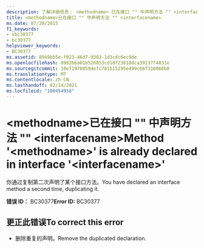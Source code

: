 ```yaml
---
description: 了解详细信息： <methodname> 已在接口 "" 中声明方法 "" <interfacename>
title: <methodname>已在接口 "" 中声明方法 "" <interfacename>
ms.date: 07/20/2015
f1_keywords:
- vbc30377
- bc30377
helpviewer_keywords:
- BC30377
ms.assetid: 8949bb5e-f023-46d7-9303-1d3cdc6ec9de
ms.openlocfilehash: 8982b6a01b526053cd18723818dca39137f4831e
ms.sourcegitcommit: 10e719780594efc781b15295e499c66f316068b8
ms.translationtype: MT
ms.contentlocale: zh-CN
ms.lasthandoff: 02/14/2021
ms.locfileid: "100454958"
---
```

# <a name="method-methodname-is-already-declared-in-interface-interfacename"></a><span data-ttu-id="99538-103">\<methodname>已在接口 "" 中声明方法 "" \<interfacename></span><span class="sxs-lookup"><span data-stu-id="99538-103">Method '\<methodname>' is already declared in interface '\<interfacename>'</span></span>

<span data-ttu-id="99538-104">你通过复制第二次声明了某个接口方法。</span><span class="sxs-lookup"><span data-stu-id="99538-104">You have declared an interface method a second time, duplicating it.</span></span>  
  
 <span data-ttu-id="99538-105">**错误 ID：** BC30377</span><span class="sxs-lookup"><span data-stu-id="99538-105">**Error ID:** BC30377</span></span>  
  
## <a name="to-correct-this-error"></a><span data-ttu-id="99538-106">更正此错误</span><span class="sxs-lookup"><span data-stu-id="99538-106">To correct this error</span></span>  
  
- <span data-ttu-id="99538-107">删除重复的声明。</span><span class="sxs-lookup"><span data-stu-id="99538-107">Remove the duplicated declaration.</span></span>
